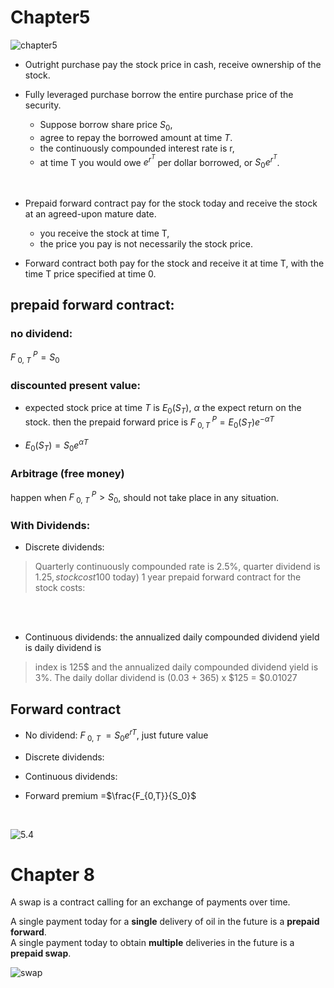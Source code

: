 # Chapter5

![chapter5](http://i1.piimg.com/567571/9691c1fdfc4d5d28.png)
* Outright purchase
pay the stock price in cash, receive ownership of the stock.

* Fully leveraged purchase
borrow the entire purchase price of the security.
  - Suppose borrow share price $S_0$,
  - agree to repay the borrowed  amount at time $T$.
  - the continuously compounded interest rate is r,
  - at time T you would owe $e^{r^T}$ per dollar borrowed, or $S_0 e^{r^T}$.
<br/>

* Prepaid forward contract
pay for the stock today and receive the stock at an agreed-upon  mature date.
  - you receive the stock at time T,
  - the price you pay is not necessarily the stock price.

* Forward contract
both pay for the stock and receive it at time T, with the time T price specified at time 0.

## prepaid forward contract:

### no dividend:
$F^P_{~0,~T~}=S_0$

### discounted present value:
* expected stock price at time $T$ is $E_0(S_T)$, $\alpha$ the expect return on the stock.
then the prepaid forward price is $F^P_{~0,T~}=E_0(S_T)e^{- \alpha T}$

* $E_0(S_T)= S_0 e^{\alpha T}$

### Arbitrage (free money)
happen when $F^P_{~0,~T~}>S_0$, should not take place in any situation.

### With Dividends:

* Discrete dividends:

> Quarterly continuously compounded rate is 2.5%, quarter dividend is 1.25$, stock cost 100$ today)
> 1 year prepaid forward contract for the stock costs:
<br/>
<br/>

* Continuous dividends:
 the annualized daily compounded dividend yield is
 daily dividend is

 > index is 125$ and the annualized daily compounded dividend yield is 3%.
 The daily dollar dividend is (0.03 + 365) x $125 = $0.01027

## Forward contract

* No dividend:
$F_{~0,~T~}=S_0 e^{rT}$, just future value

* Discrete dividends:

* Continuous dividends:

* Forward premium =$\frac{F_{0,T}}{S_0}$     
<br/>      


![5.4](http://i1.piimg.com/567571/9691c1fdfc4d5d28.png)


# Chapter 8     
A swap is a contract calling for an exchange of payments over time.

A single payment today for a **single** delivery of oil in the future is a **prepaid forward**.      
A single payment today to obtain **multiple** deliveries in the future is a **prepaid swap**.        

![swap](http://i1.piimg.com/567571/65bd1fbd1f4b8282.png)  
